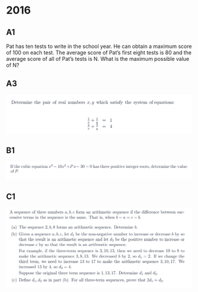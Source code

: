 # 2016

## A1

Pat has ten tests to write in the school year. He can obtain a maximum score of 100 on each test. The average score of Pat’s first eight tests is 80 and the average score of all of Pat’s tests is N. What is the maximum possible value of N?

## A3

![](<../.gitbook/assets/屏幕快照 2020-09-27 21.57.47.png>)

## B1

![](<../.gitbook/assets/屏幕快照 2020-09-27 21.59.41.png>)

## C1

![](<../.gitbook/assets/屏幕快照 2020-09-27 22.04.45.png>)
